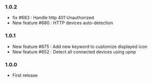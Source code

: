 ### 1.0.2
* fix #683 : Handle http 401 Unauthorized
* New feature #680 : HTTP devices auto-detection 
### 1.0.1
* New feature #675 : Add new keyword to customize displayed icon 
* New feature #652 : Detect all connected devices using upnp 
### 1.0.0
* First release

